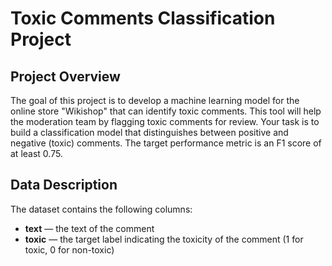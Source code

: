 # Toxic Comments Classification Project

## Project Overview

The goal of this project is to develop a machine learning model for the online store "Wikishop" that can identify toxic comments. This tool will help the moderation team by flagging toxic comments for review. Your task is to build a classification model that distinguishes between positive and negative (toxic) comments. The target performance metric is an F1 score of at least 0.75.

## Data Description

The dataset contains the following columns:

- **text** — the text of the comment
- **toxic** — the target label indicating the toxicity of the comment (1 for toxic, 0 for non-toxic)
